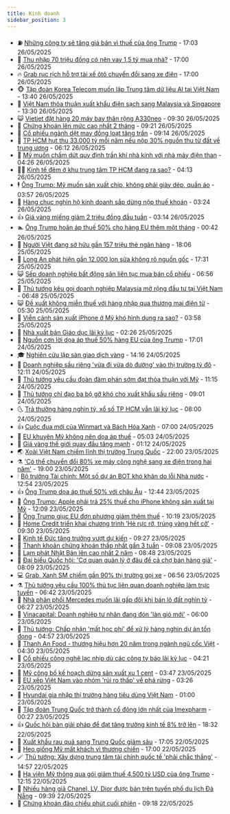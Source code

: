 ```yaml
---
title: Kinh doanh
sidebar_position: 3
---
```


<!-- vnexpress-kinh-doanh:START -->
- ⛽️ [Những công ty sẽ tăng giá bán vì thuế của ông Trump](https://vnexpress.net/nhung-cong-ty-se-tang-gia-ban-vi-thue-cua-ong-trump-4890658.html) - 17:03 26/05/2025
- 🐲 [Thu nhập 70 triệu đồng có nên vay 1,5 tỷ mua nhà?](https://vnexpress.net/thu-nhap-70-trieu-dong-co-nen-vay-1-5-ty-mua-nha-4890532.html) - 17:00 26/05/2025
- 🔥 [Grab rục rịch hỗ trợ tài xế ôtô chuyển đổi sang xe điện](https://vnexpress.net/grab-ruc-rich-ho-tro-tai-xe-oto-chuyen-doi-sang-xe-dien-4890745.html) - 17:00 26/05/2025
- 🐵 [Tập đoàn Korea Telecom muốn lập Trung tâm dữ liệu AI tại Việt Nam](https://vnexpress.net/tap-doan-korea-telecom-muon-lap-trung-tam-du-lieu-ai-tai-viet-nam-4890791.html) - 13:40 26/05/2025
- 🦅 [Việt Nam thỏa thuận xuất khẩu điện sạch sang Malaysia và Singapore](https://vnexpress.net/viet-nam-thoa-thuan-xuat-khau-dien-sach-sang-malaysia-va-singapore-4890788.html) - 13:30 26/05/2025
- 😺 [Vietjet đặt hàng 20 máy bay thân rộng A330neo](https://vnexpress.net/vietjet-dat-hang-20-may-bay-than-rong-a330neo-4890624.html) - 09:30 26/05/2025
- 🤩 [Chứng khoán lên mức cao nhất 2 tháng](https://vnexpress.net/chung-khoan-hom-nay-26-5-vn-index-len-muc-cao-nhat-2-thang-4890685.html) - 09:21 26/05/2025
- 🌮 [Cổ phiếu ngành dệt may đồng loạt tăng trần](https://vnexpress.net/co-phieu-nganh-det-may-dong-loat-tang-tran-4890692.html) - 09:14 26/05/2025
- 🧰 [TP HCM hụt thu 33.000 tỷ mỗi năm nếu nộp 30% nguồn thu từ đất về trung ương](https://vnexpress.net/tp-hcm-hut-thu-33-000-ty-moi-nam-neu-nop-30-nguon-thu-tu-dat-ve-trung-uong-4890576.html) - 06:12 26/05/2025
- 🤔 [Mỹ muốn chấm dứt quy định trần khí nhà kính với nhà máy điện than](https://vnexpress.net/my-muon-cham-dut-quy-dinh-tran-khi-nha-kinh-voi-nha-may-dien-than-4890440.html) - 04:26 26/05/2025
- 🧑‍💻 [Kinh tế đêm ở khu trung tâm TP HCM đang ra sao?](https://vnexpress.net/kinh-te-dem-o-khu-trung-tam-tp-hcm-dang-ra-sao-4886035.html) - 04:13 26/05/2025
- 🕴 [Ông Trump: Mỹ muốn sản xuất chip, không phải giày dép, quần áo](https://vnexpress.net/ong-trump-my-muon-san-xuat-chip-khong-phai-giay-dep-quan-ao-4890528.html) - 03:57 26/05/2025
- 🦩 [Hàng chục nghìn hộ kinh doanh sắp dừng nộp thuế khoán](https://vnexpress.net/hang-chuc-nghin-ho-kinh-doanh-sap-dung-nop-thue-khoan-4889712.html) - 03:24 26/05/2025
- 👍 [Giá vàng miếng giảm 2 triệu đồng đầu tuần](https://vnexpress.net/gia-vang-mieng-giam-1-trieu-dong-dau-tuan-4890514.html) - 03:14 26/05/2025
- 🏊 [Ông Trump hoãn áp thuế 50% cho hàng EU thêm một tháng](https://vnexpress.net/ong-trump-hoan-ap-thue-50-cho-hang-eu-them-mot-thang-4890414.html) - 00:42 26/05/2025
- 🤡 [Người Việt đang sở hữu gần 157 triệu thẻ ngân hàng](https://vnexpress.net/nguoi-viet-dang-so-huu-gan-157-trieu-the-ngan-hang-4890286.html) - 18:06 25/05/2025
- 👀 [Long An phát hiện gần 12.000 lon sữa không rõ nguồn gốc](https://vnexpress.net/long-an-phat-hien-gan-12-000-lon-sua-khong-ro-nguon-goc-4890338.html) - 17:31 25/05/2025
- 😺 [Sếp doanh nghiệp bất động sản liên tục mua bán cổ phiếu](https://vnexpress.net/sep-doanh-nghiep-bat-dong-san-lien-tuc-mua-ban-co-phieu-4890268.html) - 06:56 25/05/2025
- 🦣 [Thủ tướng kêu gọi doanh nghiệp Malaysia mở rộng đầu tư tại Việt Nam](https://vnexpress.net/thu-tuong-keu-goi-doanh-nghiep-malaysia-mo-rong-dau-tu-tai-viet-nam-4890267.html) - 06:48 25/05/2025
- 😺 [Đề xuất không miễn thuế với hàng nhập qua thương mại điện tử](https://vnexpress.net/de-xuat-khong-mien-thue-voi-hang-nhap-qua-thuong-mai-dien-tu-4890239.html) - 05:30 25/05/2025
- 💼 [Viễn cảnh sản xuất iPhone ở Mỹ khó hình dung ra sao?](https://vnexpress.net/vien-canh-san-xuat-iphone-o-my-kho-hinh-dung-ra-sao-4890154.html) - 03:58 25/05/2025
- 🤗 [Nhà xuất bản Giáo dục lãi kỷ lục](https://vnexpress.net/nha-xuat-ban-giao-duc-lai-ky-luc-4890212.html) - 02:26 25/05/2025
- 👀 [Nguồn cơn lời dọa áp thuế 50% hàng EU của ông Trump](https://vnexpress.net/nguon-con-loi-doa-ap-thue-50-hang-eu-cua-ong-trump-4890113.html) - 17:01 24/05/2025
- 🎓 [Nghiên cứu lập sàn giao dịch vàng](https://vnexpress.net/nghien-cuu-lap-san-giao-dich-vang-4890123.html) - 14:16 24/05/2025
- 🗽 [Doanh nghiệp sầu riêng &#39;vừa đi vừa dò đường&#39; vào thị trường tỷ đô](https://vnexpress.net/doanh-nghiep-sau-rieng-vua-di-vua-do-duong-vao-thi-truong-ty-do-4890098.html) - 12:11 24/05/2025
- 🚀 [Thủ tướng yêu cầu đoàn đàm phán sớm đạt thỏa thuận với Mỹ](https://vnexpress.net/thu-tuong-yeu-cau-doan-dam-phan-som-dat-thoa-thuan-voi-my-4890096.html) - 11:15 24/05/2025
- 🤗 [Thủ tướng chỉ đạo ba bộ gỡ khó cho xuất khẩu sầu riêng](https://vnexpress.net/thu-tuong-chi-dao-ba-bo-go-kho-cho-xuat-khau-sau-rieng-4890068.html) - 09:01 24/05/2025
- 🌜 [Trả thưởng hàng nghìn tỷ, xổ số TP HCM vẫn lãi kỷ lục](https://vnexpress.net/tra-thuong-hang-nghin-ty-xo-so-tp-hcm-van-lai-ky-luc-4890022.html) - 08:00 24/05/2025
- 👍 [Cuộc đua mới của Winmart và Bách Hóa Xanh](https://vnexpress.net/cuoc-dua-moi-cua-winmart-va-bach-hoa-xanh-4890004.html) - 07:00 24/05/2025
- 🤖 [EU khuyên Mỹ không nên dọa áp thuế](https://vnexpress.net/eu-khuyen-my-khong-nen-doa-ap-thue-4889976.html) - 05:03 24/05/2025
- 🫣 [Giá vàng thế giới quay đầu tăng mạnh](https://vnexpress.net/gia-vang-the-gioi-quay-dau-tang-manh-4889919.html) - 01:12 24/05/2025
- 🌏 [Xoài Việt Nam chiếm lĩnh thị trường Trung Quốc](https://vnexpress.net/xoai-viet-nam-chiem-linh-thi-truong-trung-quoc-4889727.html) - 22:00 23/05/2025
- ⚗️ [&#39;Có thể chuyển đổi 80% xe máy công nghệ sang xe điện trong hai năm&#39;](https://vnexpress.net/co-the-chuyen-doi-80-xe-may-cong-nghe-sang-xe-dien-trong-hai-nam-4888626.html) - 19:00 23/05/2025
- 🕯 [Bộ trưởng Tài chính: Một số dự án BOT khó khăn do lỗi Nhà nước](https://vnexpress.net/bo-truong-tai-chinh-mot-so-du-an-bot-kho-khan-do-loi-nha-nuoc-4889761.html) - 12:54 23/05/2025
- 👍 [Ông Trump dọa áp thuế 50% với châu Âu](https://vnexpress.net/ong-trump-doa-ap-thue-50-voi-chau-au-4889858.html) - 12:44 23/05/2025
- 🤠 [Ông Trump: Apple phải trả 25% thuế cho iPhone không sản xuất tại Mỹ](https://vnexpress.net/ong-trump-apple-phai-tra-25-thue-cho-iphone-khong-san-xuat-tai-my-4889851.html) - 12:09 23/05/2025
- 🌊 [Ông Trump giục EU đơn phương giảm thêm thuế](https://vnexpress.net/ong-trump-giuc-eu-don-phuong-giam-them-thue-4889800.html) - 10:19 23/05/2025
- 🌈 [Home Credit triển khai chương trình &#39;Hè rực rỡ, trúng vàng hết cỡ&#39;](https://vnexpress.net/home-credit-trien-khai-chuong-trinh-he-ruc-ro-trung-vang-het-co-4889792.html) - 09:30 23/05/2025
- 🥳 [Kinh tế Đức tăng trưởng vượt dự kiến](https://vnexpress.net/kinh-te-duc-tang-truong-vuot-du-kien-4889776.html) - 09:27 23/05/2025
- 🐻 [Thanh khoản chứng khoán thấp nhất gần 3 tuần](https://vnexpress.net/chung-khoan-hom-nay-23-5-thanh-khoan-thap-nhat-gan-3-tuan-4889781.html) - 09:08 23/05/2025
- 💫 [Lạm phát Nhật Bản lên cao nhất 2 năm](https://vnexpress.net/lam-phat-nhat-ban-len-cao-nhat-2-nam-4889677.html) - 08:48 23/05/2025
- 🤩 [Đại biểu Quốc hội: &#39;Cơ quan quản lý ở đâu để cả chợ bán hàng giả&#39;](https://vnexpress.net/dai-bieu-quoc-hoi-co-quan-quan-ly-o-dau-de-ca-cho-ban-hang-gia-4889645.html) - 08:09 23/05/2025
- 💻 [Grab, Xanh SM chiếm gần 90% thị trường gọi xe](https://vnexpress.net/grab-xanh-sm-chiem-gan-90-thi-truong-goi-xe-4889391.html) - 06:56 23/05/2025
- ⚗️ [Thủ tướng yêu cầu 100% thủ tục liên quan doanh nghiệp làm trực tuyến](https://vnexpress.net/thu-tuong-yeu-cau-100-thu-tuc-lien-quan-doanh-nghiep-lam-truc-tuyen-4889639.html) - 06:42 23/05/2025
- 🌈 [Nhà phân phối Mercedes muốn lãi gấp đôi khi bán lô đất nghìn tỷ](https://vnexpress.net/nha-phan-phoi-mercedes-muon-lai-gap-doi-khi-ban-lo-dat-nghin-ty-4889627.html) - 06:27 23/05/2025
- 🌝 [Vinacapital: Doanh nghiệp tư nhân đang đón &#39;làn gió mới&#39;](https://vnexpress.net/vinacapital-doanh-nghiep-tu-nhan-dang-don-lan-gio-moi-4889377.html) - 06:00 23/05/2025
- 🥸 [Thủ tướng: Chấp nhận &#39;mất học phí&#39; để xử lý hàng nghìn dự án tồn đọng](https://vnexpress.net/thu-tuong-chap-nhan-mat-hoc-phi-de-xu-ly-hang-nghin-du-an-ton-dong-4889631.html) - 04:57 23/05/2025
- 🦆 [Thanh An Food - thương hiệu hơn 20 năm trong ngành ngũ cốc Việt](https://vnexpress.net/thanh-an-food-thuong-hieu-hon-20-nam-trong-nganh-ngu-coc-viet-4888828.html) - 04:30 23/05/2025
- 🌋 [Cổ phiếu công nghệ lạc nhịp dù các công ty báo lãi kỷ lục](https://vnexpress.net/co-phieu-cong-nghe-lac-nhip-du-cac-cong-ty-bao-lai-ky-luc-4889599.html) - 04:21 23/05/2025
- 🦍 [Mỹ công bố kế hoạch dừng sản xuất xu 1 cent](https://vnexpress.net/my-cong-bo-ke-hoach-dung-san-xuat-xu-1-cent-4889538.html) - 03:47 23/05/2025
- 🤔 [EU xếp Việt Nam vào nhóm &#39;rủi ro thấp&#39; về phá rừng](https://vnexpress.net/eu-xep-viet-nam-vao-nhom-rui-ro-thap-ve-pha-rung-4889527.html) - 03:26 23/05/2025
- 🧰 [Hyundai gia nhập thị trường hàng tiêu dùng Việt Nam](https://vnexpress.net/hyundai-gia-nhap-thi-truong-hang-tieu-dung-viet-nam-4889458.html) - 01:00 23/05/2025
- 🌝 [Tập đoàn Trung Quốc trở thành cổ đông lớn nhất của Imexpharm](https://vnexpress.net/tap-doan-trung-quoc-thau-tom-doanh-nghiep-lon-nganh-duoc-imexpharm-4889433.html) - 00:27 23/05/2025
- 👍 [Quốc hội bàn giải pháp để đạt tăng trưởng kinh tế 8% trở lên](https://vnexpress.net/quoc-hoi-ban-giai-phap-de-dat-tang-truong-kinh-te-8-tro-len-4889420.html) - 18:32 22/05/2025
- 🗽 [Xuất khẩu rau quả sang Trung Quốc giảm sâu](https://vnexpress.net/xuat-khau-rau-qua-sang-trung-quoc-giam-sau-4889246.html) - 17:05 22/05/2025
- 🐎 [Heo giống Mỹ mất khách vì thương chiến](https://vnexpress.net/heo-giong-my-mat-khach-vi-thuong-chien-4889400.html) - 17:00 22/05/2025
- 🪄 [Thủ tướng: Xây dựng trung tâm tài chính quốc tế &#39;phải chắc thắng&#39;](https://vnexpress.net/thu-tuong-xay-dung-trung-tam-tai-chinh-quoc-te-phai-chac-thang-4889417.html) - 14:57 22/05/2025
- 🎊 [Hạ viện Mỹ thông qua gói giảm thuế 4.500 tỷ USD của ông Trump](https://vnexpress.net/ha-vien-my-thong-qua-goi-giam-thue-4-500-ty-usd-cua-ong-trump-4889393.html) - 12:15 22/05/2025
- 🗽 [Nhiều hàng giả Chanel, LV, Dior được bán trên tuyến phố du lịch Đà Nẵng](https://vnexpress.net/nhieu-hang-gia-chanel-lv-dior-duoc-ban-tren-tuyen-pho-du-lich-da-nang-4889312.html) - 09:39 22/05/2025
- 🦩 [Chứng khoán đảo chiều phút cuối phiên](https://vnexpress.net/chung-khoan-hom-nay-22-5-vn-index-dao-chieu-phut-cuoi-phien-4889300.html) - 09:18 22/05/2025<!-- vnexpress-kinh-doanh:END -->
